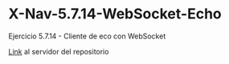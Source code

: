 # X-Nav-5.7.14-WebSocket-Echo
Ejercicio 5.7.14 - Cliente de eco con WebSocket
<p><a href="scarro.github.io/X-Nav-5.7.14-WebSocket-EchoClient/">Link</a> al servidor del repositorio</a></p>
